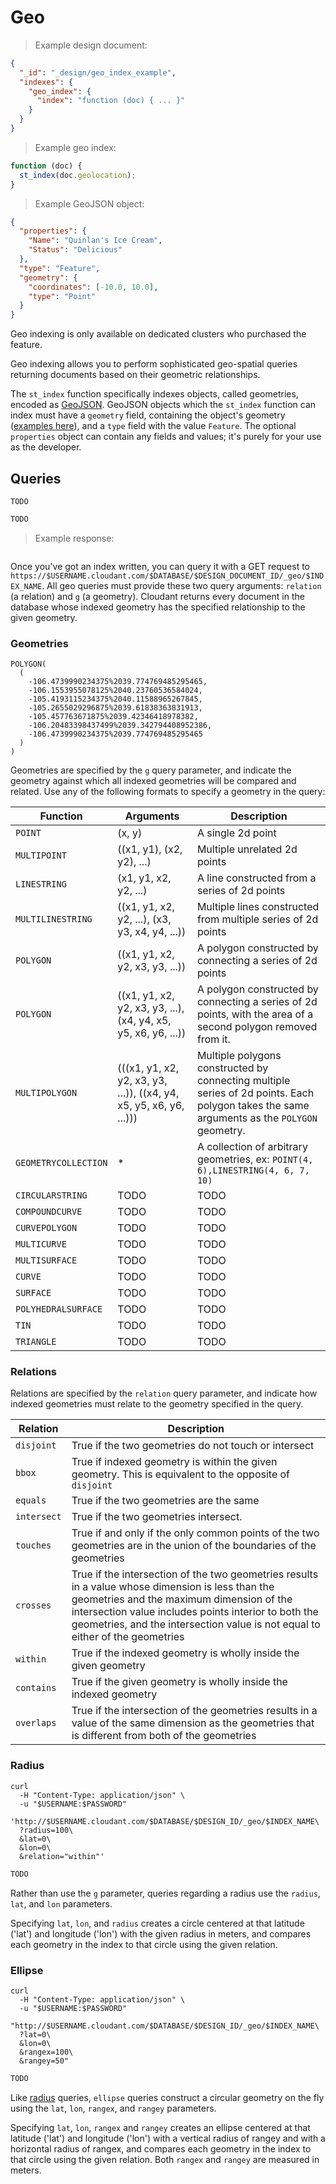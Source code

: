 # Geo

> Example design document:

```json
{
  "_id": "_design/geo_index_example",
  "indexes": {
    "geo_index": {
      "index": "function (doc) { ... }"
    }
  }
}
```

> Example geo index:

```javascript
function (doc) {
  st_index(doc.geolocation);
}
```

> Example GeoJSON object:

```json
{ 
  "properties": { 
    "Name": "Quinlan's Ice Cream", 
    "Status": "Delicious" 
  }, 
  "type": "Feature", 
  "geometry": { 
    "coordinates": [-10.0, 10.0],
    "type": "Point" 
  }
} 

```

<aside>Geo indexing is only available on dedicated clusters who purchased the feature.</aside>

Geo indexing allows you to perform sophisticated geo-spatial queries returning documents based on their geometric relationships.

The `st_index` function specifically indexes objects, called geometries, encoded as [GeoJSON](http://geojson.org/geojson-spec.html). GeoJSON objects which the `st_index` function can index must have a `geometry` field, containing the object's geometry ([examples here](http://geojson.org/geojson-spec.html#appendix-a-geometry-examples)), and a `type` field with the value `Feature`. The optional `properties` object can contain any fields and values; it's purely for your use as the developer.

## Queries

```shell
TODO
```

```python
TODO
```

> Example response:

```json

```

Once you've got an index written, you can query it with a GET request to `https://$USERNAME.cloudant.com/$DATABASE/$DESIGN_DOCUMENT_ID/_geo/$INDEX_NAME`. All geo queries must provide these two query arguments: `relation` (a relation) and `g` (a geometry). Cloudant returns every document in the database whose indexed geometry has the specified relationship to the given geometry.

### Geometries

```
POLYGON(
  (
    -106.4739990234375%2039.774769485295465,
    -106.1553955078125%2040.23760536584024,
    -105.4193115234375%2040.11588965267845,
    -105.2655029296875%2039.61838363831913,
    -105.457763671875%2039.42346418978382,
    -106.20483398437499%2039.342794408952386,
    -106.4739990234375%2039.774769485295465
  )
)
```

Geometries are specified by the `g` query parameter, and indicate the geometry against which all indexed geometries will be compared and related. Use any of the following formats to specify a geometry in the query:

Function | Arguments | Description
---------|-----------|-------------
`POINT` | (x, y) | A single 2d point
`MULTIPOINT` | ((x1, y1), (x2, y2), ...) | Multiple unrelated 2d points
`LINESTRING` | (x1, y1, x2, y2, ...) | A line constructed from a series of 2d points
`MULTILINESTRING` | ((x1, y1, x2, y2, ...), (x3, y3, x4, y4, ...)) | Multiple lines constructed from multiple series of 2d points
`POLYGON` | ((x1, y1, x2, y2, x3, y3, ...)) | A polygon constructed by connecting a series of 2d points
`POLYGON` | ((x1, y1, x2, y2, x3, y3, ...), (x4, y4, x5, y5, x6, y6, ...)) | A polygon constructed by connecting a series of 2d points, with the area of a second polygon removed from it.
`MULTIPOLYGON` | (((x1, y1, x2, y2, x3, y3, ...)), ((x4, y4, x5, y5, x6, y6, ...))) | Multiple polygons constructed by connecting multiple series of 2d points. Each polygon takes the same arguments as the `POLYGON` geometry.
`GEOMETRYCOLLECTION` | * | A collection of arbitrary geometries, ex: `POINT(4, 6),LINESTRING(4, 6, 7, 10)`
`CIRCULARSTRING` | TODO | TODO
`COMPOUNDCURVE` | TODO | TODO
`CURVEPOLYGON` | TODO | TODO
`MULTICURVE` | TODO | TODO
`MULTISURFACE` | TODO | TODO
`CURVE` | TODO | TODO
`SURFACE` | TODO | TODO
`POLYHEDRALSURFACE` | TODO | TODO
`TIN` | TODO | TODO
`TRIANGLE` | TODO | TODO

### Relations

Relations are specified by the `relation` query parameter, and indicate how indexed geometries must relate to the geometry specified in the query.

Relation | Description
---------|------------
`disjoint` | True if the two geometries do not touch or intersect
`bbox` | True if indexed geometry is within the given geometry. This is equivalent to the opposite of `disjoint`
`equals` | True if the two geometries are the same
`intersect` | True if the two geometries intersect.
`touches` | True if and only if the only common points of the two geometries are in the union of the boundaries of the geometries
`crosses` | True if the intersection of the two geometries results in a value whose dimension is less than the geometries and the maximum dimension of the intersection value includes points interior to both the geometries, and the intersection value is not equal to either of the geometries
`within` | True if the indexed geometry is wholly inside the given geometry
`contains` | True if the given geometry is wholly inside the indexed geometry
`overlaps` | True if the intersection of the geometries results in a value of the same dimension as the geometries that is different from both of the geometries

### Radius

```shell
curl 
  -H "Content-Type: application/json" \
  -u "$USERNAME:$PASSWORD"
  'http://$USERNAME.cloudant.com/$DATABASE/$DESIGN_ID/_geo/$INDEX_NAME\
  ?radius=100\
  &lat=0\
  &lon=0\
  &relation="within"'
```

```python
TODO
```

Rather than use the `g` parameter, queries regarding a radius use the `radius`, `lat`, and `lon` parameters.

Specifying `lat`, `lon`, and `radius` creates a circle centered at that latitude ('lat') and longitude ('lon') with the given radius in meters, and compares each geometry in the index to that circle using the given relation.

### Ellipse

```shell
curl 
  -H "Content-Type: application/json" \
  -u "$USERNAME:$PASSWORD"
  "http://$USERNAME.cloudant.com/$DATABASE/$DESIGN_ID/_geo/$INDEX_NAME\
  ?lat=0\
  &lon=0\
  &rangex=100\
  &rangey=50"
```

```python
TODO
```

Like [radius](#radius) queries, `ellipse` queries construct a circular geometry on the fly using the `lat`, `lon`, `rangex`, and `rangey` parameters.

Specifying `lat`, `lon`, `rangex` and `rangey` creates an ellipse centered at that latitude ('lat') and longitude ('lon') with a vertical radius of rangey and with a horizontal radius of rangex, and compares each geometry in the index to that circle using the given relation. Both `rangex` and `rangey` are measured in meters.